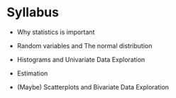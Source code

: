 # Syllabus

* Why statistics is important

* Random variables and The normal distribution

* Histograms and Univariate Data Exploration

* Estimation

* (Maybe) Scatterplots and Bivariate Data Exploration